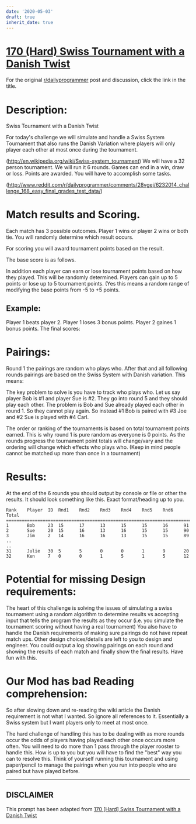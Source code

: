 ```yaml
---
date: '2020-05-03'
draft: true
inherit_date: true
---
```


# [170 (Hard) Swiss Tournament with a Danish Twist](https://www.reddit.com/r/dailyprogrammer/comments/2afwlj/7112014_challenge_170_hard_swiss_tournament_with/)

For the original [r/dailyprogrammer](https://www.reddit.com/r/dailyprogrammer/) post and discussion, click the link in the title.

# Description:
Swiss Tournament with a Danish Twist

For today's challenge we will simulate and handle a Swiss System Tournament
that also runs the Danish Variation where players will only player each other at most once during the tournament.

(http://en.wikipedia.org/wiki/Swiss-system_tournament)
We will have a 32 person tournament. We will run it 6 rounds. Games can end in a win, draw or loss. Points are awarded. You will have to accomplish some tasks.

(http://www.reddit.com/r/dailyprogrammer/comments/28vgej/6232014_challenge_168_easy_final_grades_test_data/)
# Match results and Scoring.
Each match has 3 possible outcomes. Player 1 wins or player 2 wins or both tie. You will randomly determine which result occurs.

For scoring you will award tournament points based on the result. 

The base score is as follows.

In addition each player can earn or lose tournament points based on how they played. This will be randomly determined. Players can gain up to 5 points or lose up to 5
tournament points. (Yes this means a random range of modifying the base points from -5 to +5 points.

## Example:
Player 1 beats player 2. Player 1 loses 3 bonus points. Player 2 gaines 1 bonus points. The final scores:

# Pairings:
Round 1 the pairings are random who plays who. After that and all following rounds pairings are based on the Swiss System with Danish variation. This means:

The key problem to solve is you have to track who plays who. Let us say player Bob is #1 and player Sue is #2. They go into round 5 and they should play each other.
The problem is Bob and Sue already played each other in round 1. So they cannot play again. So instead #1 Bob is paired with #3 Joe and #2 Sue is played with #4 Carl.

The order or ranking of the tournaments is based on total tournament points earned. This is why round 1 is pure random as everyone is 0 points. As the rounds progress the tournament point totals will change/vary and the ordering will change which effects who plays who. (Keep in mind people cannot be matched up more than once in a tournament)

# Results:
At the end of the 6 rounds you should output by console or file or other the results.
It should look something like this. Exact format/heading up to you.


```
Rank    Player  ID  Rnd1    Rnd2    Rnd3    Rnd4    Rnd5    Rnd6    Total
=========================================================================
1       Bob     23  15      17      13      15      15      16      91
2       Sue     20  15      16      13      16      15      15      90
3       Jim     2   14      16      16      13      15      15      89
..
..
31      Julie   30  5       5       0       0       1       9       20
32      Ken     7   0       0       1       5       1       5       12
```
# Potential for missing Design requirements:
The heart of this challenge is solving the issues of simulating a swiss tournament using a random algorithm to determine results vs accepting input that
tells the program the results as they occur (i.e. you simulate the tournament scoring without having a real tournament) You also have to handle the Danish requirements
of making sure pairings do not have repeat match ups. Other design choices/details are left to you to design and engineer. You could output a log showing pairings on each
round and showing the results of each match and finally show the final results. Have fun with this. 

# Our Mod has bad Reading comprehension:
So after slowing down and re-reading the wiki article the Danish requirement is not what I wanted. So ignore all references to it. Essentially a Swiss system but I want players only to meet at most once.

The hard challenge of handling this has to be dealing with as more rounds occur the odds of players having played each other once occurs more often. You will need to do more than 1 pass through the player rooster to handle this. How is up to you but you will have to find the "best" way you can to resolve this. Think of yourself running this tournament and using paper/pencil to manage the pairings when you run into people who are paired but have played before.


----
## **DISCLAIMER**
This prompt has been adapted from [170 [Hard] Swiss Tournament with a Danish Twist](https://www.reddit.com/r/dailyprogrammer/comments/2afwlj/7112014_challenge_170_hard_swiss_tournament_with/
)
